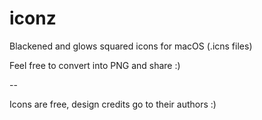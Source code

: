 # iconz

Blackened and glows squared icons for macOS (.icns files)

Feel free to convert into PNG and share :)

--

Icons are free, design credits go to their authors :)

